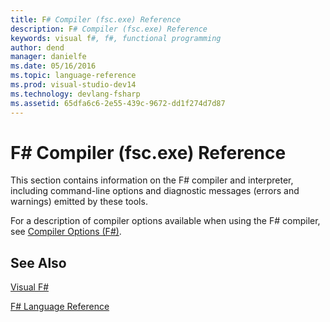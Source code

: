 ```yaml
---
title: F# Compiler (fsc.exe) Reference
description: F# Compiler (fsc.exe) Reference
keywords: visual f#, f#, functional programming
author: dend
manager: danielfe
ms.date: 05/16/2016
ms.topic: language-reference
ms.prod: visual-studio-dev14
ms.technology: devlang-fsharp
ms.assetid: 65dfa6c6-2e55-439c-9672-dd1f274d7d87 
---
```


# F# Compiler (fsc.exe) Reference

This section contains information on the F# compiler and interpreter, including command-line options and diagnostic messages (errors and warnings) emitted by these tools.

For a description of compiler options available when using the F# compiler, see [Compiler Options &#40;F&#35;&#41;](Compiler-Options-%5BFSharp%5D.md).


## See Also
[Visual F&#35;](Visual-FSharp.md)

[F&#35; Language Reference](FSharp-Language-Reference.md)